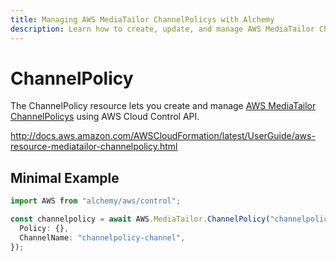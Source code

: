 ```yaml
---
title: Managing AWS MediaTailor ChannelPolicys with Alchemy
description: Learn how to create, update, and manage AWS MediaTailor ChannelPolicys using Alchemy Cloud Control.
---
```


# ChannelPolicy

The ChannelPolicy resource lets you create and manage [AWS MediaTailor ChannelPolicys](https://docs.aws.amazon.com/mediatailor/latest/userguide/) using AWS Cloud Control API.

http://docs.aws.amazon.com/AWSCloudFormation/latest/UserGuide/aws-resource-mediatailor-channelpolicy.html

## Minimal Example

```ts
import AWS from "alchemy/aws/control";

const channelpolicy = await AWS.MediaTailor.ChannelPolicy("channelpolicy-example", {
  Policy: {},
  ChannelName: "channelpolicy-channel",
});
```

